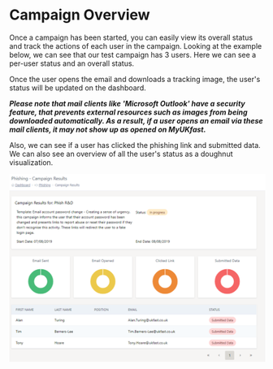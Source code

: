 # Campaign Overview

Once a campaign has been started, you can easily view its overall status and track the actions of each user in the campaign. Looking at the example below, we can see that our test campaign has 3 users. Here we can see a per-user status and an overall status.

Once the user opens the email and downloads a tracking image, the user's status will be updated on the dashboard.

***Please note that mail clients like 'Microsoft Outlook' have a security feature, that prevents external resources such as images from being downloaded automatically. As a result, if a user opens an email via these mail clients, it may not show up as opened on MyUKfast.***

Also, we can see if a user has clicked the phishing link and submitted data. We can also see an overview of all the user's status as a doughnut visualization.

![phaas](files/overview1.png)

